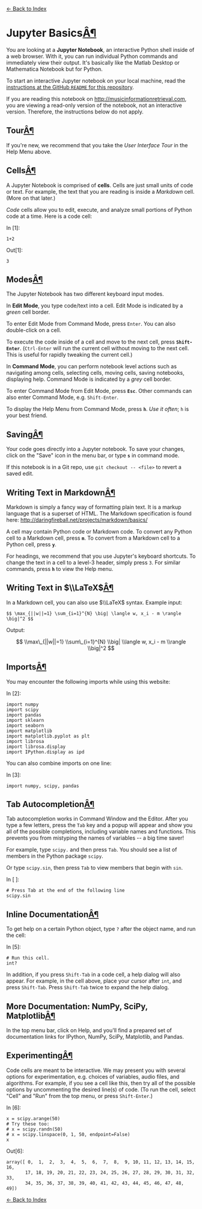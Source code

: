 [← Back to Index](index.html)

# Jupyter Basics<a href="#Jupyter-Basics" class="anchor-link">Â¶</a>

You are looking at a **Jupyter Notebook**, an interactive Python shell inside of a web browser. With it, you can run individual Python commands and immediately view their output. It's basically like the Matlab Desktop or Mathematica Notebook but for Python.

To start an interactive Jupyter notebook on your local machine, read the [instructions at the GitHub `README` for this repository](https://github.com/stevetjoa/stanford-mir#how-to-use-this-repo).

If you are reading this notebook on <http://musicinformationretrieval.com>, you are viewing a read-only version of the notebook, not an interactive version. Therefore, the instructions below do not apply.

## Tour<a href="#Tour" class="anchor-link">Â¶</a>

If you're new, we recommend that you take the _User Interface Tour_ in the Help Menu above.

## Cells<a href="#Cells" class="anchor-link">Â¶</a>

A Jupyter Notebook is comprised of **cells**. Cells are just small units of code or text. For example, the text that you are reading is inside a _Markdown_ cell. (More on that later.)

_Code_ cells allow you to edit, execute, and analyze small portions of Python code at a time. Here is a code cell:

In \[1\]:

    1+2

Out\[1\]:

    3

## Modes<a href="#Modes" class="anchor-link">Â¶</a>

The Jupyter Notebook has two different keyboard input modes.

In **Edit Mode**, you type code/text into a cell. Edit Mode is indicated by a _green_ cell border.

To enter Edit Mode from Command Mode, press `Enter`. You can also double-click on a cell.

To execute the code inside of a cell and move to the next cell, press **`Shift-Enter`**. (`Ctrl-Enter` will run the current cell without moving to the next cell. This is useful for rapidly tweaking the current cell.)

In **Command Mode**, you can perform notebook level actions such as navigating among cells, selecting cells, moving cells, saving notebooks, displaying help. Command Mode is indicated by a _grey_ cell border.

To enter Command Mode from Edit Mode, press **`Esc`**. Other commands can also enter Command Mode, e.g. `Shift-Enter`.

To display the Help Menu from Command Mode, press **`h`**. _Use it often_; `h` is your best friend.

## Saving<a href="#Saving" class="anchor-link">Â¶</a>

Your code goes directly into a Jupyter notebook. To save your changes, click on the "Save" icon in the menu bar, or type **`s`** in command mode.

If this notebook is in a Git repo, use `git checkout -- <file>` to revert a saved edit.

## Writing Text in Markdown<a href="#Writing-Text-in-Markdown" class="anchor-link">Â¶</a>

Markdown is simply a fancy way of formatting plain text. It is a markup language that is a superset of HTML. The Markdown specification is found here: <http://daringfireball.net/projects/markdown/basics/>

A cell may contain Python code or Markdown code. To convert any Python cell to a Markdown cell, press **`m`**. To convert from a Markdown cell to a Python cell, press **`y`**.

For headings, we recommend that you use Jupyter's keyboard shortcuts. To change the text in a cell to a level-3 header, simply press `3`. For similar commands, press **`h`** to view the Help menu.

## Writing Text in $\\LaTeX$<a href="#Writing-Text-in-$\LaTeX$" class="anchor-link">Â¶</a>

In a Markdown cell, you can also use $\\LaTeX$ syntax. Example input:

    $$ \max_{||w||=1} \sum_{i=1}^{N} \big| \langle w, x_i - m \rangle \big|^2 $$

Output:

$$ \\max\_{||w||=1} \\sum\_{i=1}^{N} \\big| \\langle w, x_i - m \\rangle \\big|^2 $$

## Imports<a href="#Imports" class="anchor-link">Â¶</a>

You may encounter the following imports while using this website:

In \[2\]:

    import numpy
    import scipy
    import pandas
    import sklearn
    import seaborn
    import matplotlib
    import matplotlib.pyplot as plt
    import librosa
    import librosa.display
    import IPython.display as ipd

You can also combine imports on one line:

In \[3\]:

    import numpy, scipy, pandas

## Tab Autocompletion<a href="#Tab-Autocompletion" class="anchor-link">Â¶</a>

Tab autocompletion works in Command Window and the Editor. After you type a few letters, press the `Tab` key and a popup will appear and show you all of the possible completions, including variable names and functions. This prevents you from mistyping the names of variables -- a big time saver!

For example, type `scipy.` and then press `Tab`. You should see a list of members in the Python package `scipy`.

Or type `scipy.sin`, then press `Tab` to view members that begin with `sin`.

In \[ \]:

    # Press Tab at the end of the following line
    scipy.sin

## Inline Documentation<a href="#Inline-Documentation" class="anchor-link">Â¶</a>

To get help on a certain Python object, type `?` after the object name, and run the cell:

In \[5\]:

    # Run this cell.
    int?

In addition, if you press `Shift-Tab` in a code cell, a help dialog will also appear. For example, in the cell above, place your cursor after `int`, and press `Shift-Tab`. Press `Shift-Tab` twice to expand the help dialog.

## More Documentation: NumPy, SciPy, Matplotlib<a href="#More-Documentation:-NumPy,-SciPy,-Matplotlib" class="anchor-link">Â¶</a>

In the top menu bar, click on Help, and you'll find a prepared set of documentation links for IPython, NumPy, SciPy, Matplotlib, and Pandas.

## Experimenting<a href="#Experimenting" class="anchor-link">Â¶</a>

Code cells are meant to be interactive. We may present you with several options for experimentation, e.g. choices of variables, audio files, and algorithms. For example, if you see a cell like this, then try all of the possible options by uncommenting the desired line(s) of code. (To run the cell, select "Cell" and "Run" from the top menu, or press `Shift-Enter`.)

In \[6\]:

    x = scipy.arange(50)
    # Try these too:
    # x = scipy.randn(50)
    # x = scipy.linspace(0, 1, 50, endpoint=False)
    x

Out\[6\]:

    array([ 0,  1,  2,  3,  4,  5,  6,  7,  8,  9, 10, 11, 12, 13, 14, 15, 16,
           17, 18, 19, 20, 21, 22, 23, 24, 25, 26, 27, 28, 29, 30, 31, 32, 33,
           34, 35, 36, 37, 38, 39, 40, 41, 42, 43, 44, 45, 46, 47, 48, 49])

[← Back to Index](index.html)
